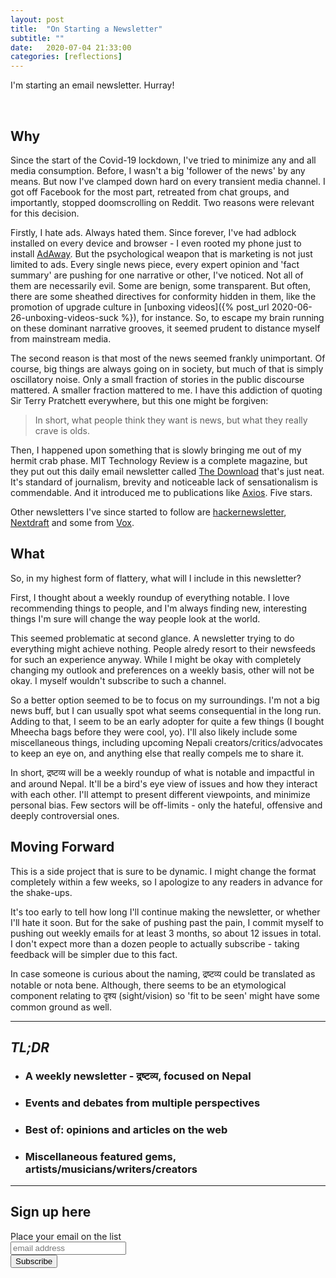 ```yaml
---
layout: post
title:  "On Starting a Newsletter"
subtitle: ""
date:   2020-07-04 21:33:00
categories: [reflections]
---
```


I'm starting an email newsletter. Hurray!

<br>

## Why
Since the start of the Covid-19 lockdown, I've tried to minimize any and all media consumption. Before, I wasn't a big 'follower of the news' by any means. But now I've clamped down hard on every transient media channel. I got off Facebook for the most part, retreated from chat groups, and importantly, stopped doomscrolling on Reddit. Two reasons were relevant for this decision.

Firstly, I hate ads. Always hated them. Since forever, I've had adblock installed on every device and browser - I even rooted my phone just to install [AdAway](https://adaway.org/). But the psychological weapon that is marketing is not just limited to ads. Every single news piece, every expert opinion and 'fact summary' are pushing for one narrative or other, I've noticed. Not all of them are necessarily evil. Some are benign, some transparent. But often, there are some sheathed directives for conformity hidden in them, like the promotion of upgrade culture in [unboxing videos]({% post_url 2020-06-26-unboxing-videos-suck %}), for instance. So, to escape  my brain running on these dominant narrative grooves, it seemed prudent to distance myself from mainstream media.

The second reason is that most of the news seemed frankly unimportant. Of course, big things are always going on in society, but much of that is simply oscillatory noise. Only a small fraction of stories in the public discourse mattered. A smaller fraction mattered to me. I have this addiction of quoting Sir Terry Pratchett everywhere, but this one might be forgiven:

> In short, what people think they want is news, but what they really crave is olds.

Then, I happened upon something that is slowly bringing me out of my hermit crab phase. MIT Technology Review is a complete magazine, but they put out this daily email newsletter called [The Download](https://forms.technologyreview.com/the-download/) that's just neat. It's standard of journalism, brevity and noticeable lack of sensationalism is commendable. And it introduced me to publications like [Axios](https://www.axios.com/). Five stars.

Other newsletters I've since started to follow are [hackernewsletter](https://hackernewsletter.com/), [Nextdraft](https://nextdraft.com/) and some from [Vox](https://www.vox.com/pages/newsletters).

## What
So, in my highest form of flattery, what will I include in this newsletter?

First, I thought about a weekly roundup of everything notable. I love recommending things to people, and I'm always finding new, interesting things I'm sure will change the way people look at the world.

This seemed problematic at second glance. A newsletter trying to do everything might achieve nothing. People alredy resort to their newsfeeds for such an experience anyway. While I might be okay with completely changing my outlook and preferences on a weekly basis, other will not be okay. I myself wouldn't subscribe to such a channel.

So a better option seemed to be to focus on my surroundings. I'm not a big news buff, but I can usually spot what seems consequential in the long run. Adding to that, I seem to be an early adopter for quite a few things (I bought Mheecha bags before they were cool, yo). I'll also likely include some miscellaneous things, including upcoming Nepali creators/critics/advocates to keep an eye on, and anything else that really compels me to share it.

In short, द्रष्टव्य will be a weekly roundup of what is notable and impactful in and around Nepal. It'll be a bird's eye view of issues and how they interact with each other. I'll attempt to present different viewpoints, and minimize personal bias. Few sectors will be off-limits - only the hateful, offensive and deeply controversial ones.

## Moving Forward

This is a side project that is sure to be dynamic. I might change the format completely within a few weeks, so I apologize to any readers in advance for the shake-ups.

It's too early to tell how long I'll continue making the newsletter, or whether I'll hate it soon. But for the sake of pushing past the pain, I commit myself to pushing out weekly emails for at least 3 months, so about 12 issues in total. I don't expect more than a dozen people to actually subscribe - taking feedback will be simpler due to this fact.

In case someone is curious about the naming, द्रष्टव्य could be translated as notable or nota bene. Although, there seems to be an etymological component relating to दृश्य (sight/vision) so 'fit to be seen' might have some common ground as well. 

----

## *TL;DR*
- ### A weekly newsletter - द्रष्टव्य, focused on Nepal
- ### Events and debates from multiple perspectives
- ### Best of: opinions and articles on the web
- ### Miscellaneous featured gems, artists/musicians/writers/creators

----


## Sign up here
<!-- Begin Mailchimp Signup Form -->
<link href="//cdn-images.mailchimp.com/embedcode/slim-10_7.css" rel="stylesheet" type="text/css">
<div id="mc_embed_signup">
<form action="https://anmolpaudel.us10.list-manage.com/subscribe/post?u=c3048d2708ef676a697ca9f5c&amp;id=ea44c1c8e8" method="post" id="mc-embedded-subscribe-form" name="mc-embedded-subscribe-form" class="validate" target="_blank" novalidate>
    <div id="mc_embed_signup_scroll">
	<label for="mce-EMAIL">Place your email on the list</label>
    <br>
	<input type="email" value="" name="EMAIL" class="email" id="mce-EMAIL" placeholder="email address" required>
    <br>
    <!-- real people should not fill this in and expect good things - do not remove this or risk form bot signups-->
    <div style="position: absolute; left: -5000px;" aria-hidden="true"><input type="text" name="b_c3048d2708ef676a697ca9f5c_ea44c1c8e8" tabindex="-1" value=""></div>
    <div class="clear"><input type="submit" value="Subscribe" name="subscribe" id="mc-embedded-subscribe" class="button"></div>
    </div>
</form>
</div>
